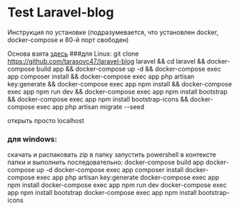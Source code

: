 # Test Laravel-blog

Инструкция по установке (подразумевается, что установлен docker, docker-compose и 80-й порт свободен)

Основа взята <a href=https://www.digitalocean.com/community/tutorials/how-to-install-and-set-up-laravel-with-docker-compose-on-ubuntu-20-04-ru>здесь</a>
###для Linux:
git clone https://github.com/tarasovc47/laravel-blog laravel &&
cd laravel &&
docker-compose build app &&
docker-compose up -d &&
docker-compose exec app composer install &&
docker-compose exec app php artisan key:generate &&
docker-compose exec app npm install &&
docker-compose exec app npm run dev &&
docker-compose exec app npm install bootstrap &&
docker-compose exec app npm install bootstrap-icons &&
docker-compose exec app php artisan migrate --seed


открыть просто localhost

### для windows:
скачать и распаковать zip в папку
запустить powershell в контексте папки и выполнить последовательно:
docker-compose build app
docker-compose up -d
docker-compose exec app composer install
docker-compose exec app php artisan key:generate
docker-compose exec app npm install
docker-compose exec app npm run dev
docker-compose exec app npm install bootstrap
docker-compose exec app npm install bootstrap-icons
